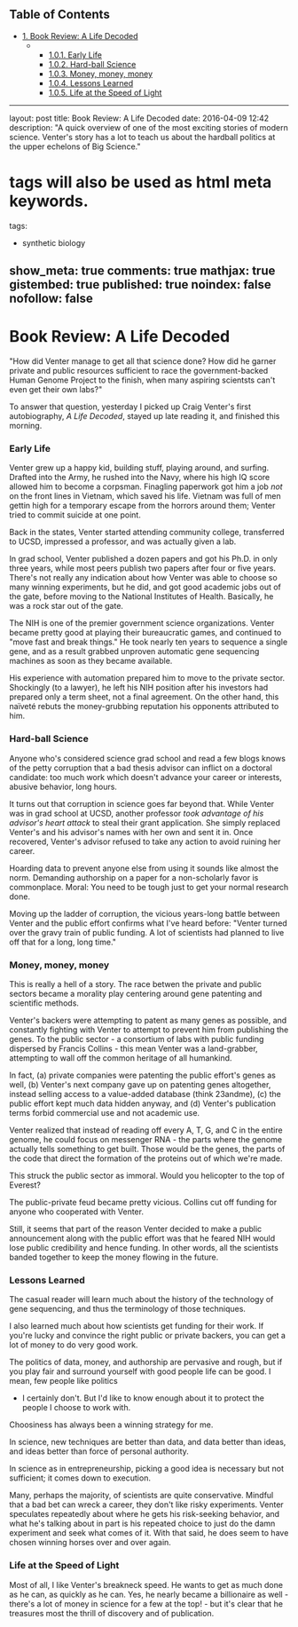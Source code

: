 <div id="table-of-contents">
<h2>Table of Contents</h2>
<div id="text-table-of-contents">
<ul>
<li><a href="#orgheadline6">1. Book Review: A Life Decoded</a>
<ul>
<li>
<ul>
<li><a href="#orgheadline1">1.0.1. Early Life</a></li>
<li><a href="#orgheadline2">1.0.2. Hard-ball Science</a></li>
<li><a href="#orgheadline3">1.0.3. Money, money, money</a></li>
<li><a href="#orgheadline4">1.0.4. Lessons Learned</a></li>
<li><a href="#orgheadline5">1.0.5. Life at the Speed of Light</a></li>
</ul>
</li>
</ul>
</li>
</ul>
</div>
</div>

---
layout: post
title: Book Review: A Life Decoded
date: 2016-04-09 12:42
description: "A quick overview of one of the most exciting stories of modern science. Venter's story has a lot to teach us about the hardball politics at the upper echelons of Big Science."
# tags will also be used as html meta keywords.
tags:
  - synthetic biology

show_meta: true
comments: true
mathjax: true
gistembed: true
published: true
noindex: false
nofollow: false
---

# Book Review: A Life Decoded<a id="orgheadline6"></a>

"How did Venter manage to get all that science done? How did he garner private and public
resources sufficient to race the government-backed Human Genome Project to the finish,
when many aspiring scientsts can't even get their own labs?"

To answer that question, yesterday I picked up Craig Venter's first autobiography, *A Life Decoded*,
stayed up late reading it, and finished this morning.

### Early Life<a id="orgheadline1"></a>

Venter grew up a happy kid, building stuff, playing around, and surfing.
Drafted into the Army, he rushed into the Navy, where his high IQ score allowed him 
to become a corpsman. Finagling paperwork got him a job *not* on the front lines in Vietnam,
which saved his life. Vietnam was full of men gettin high for a temporary escape from
the horrors around them; Venter tried to commit suicide at one point.

Back in the states, Venter started attending community college, transferred to UCSD,
impressed a professor, and was actually given a lab. 

In grad school, Venter published a dozen papers and got his Ph.D. in only three years,
while most peers publish two papers after four or five years. There's not really any indication about how
Venter was able to choose so many winning experiments, but he did, and got good academic jobs out of the gate,
before moving to the National Institutes of Health. Basically, he was a rock star out of the gate.

The NIH is one of the premier government science organizations. Venter became pretty good at playing their bureaucratic games,
and continued to "move fast and break things." He took nearly ten years to sequence a single gene,
and as a result grabbed unproven automatic gene sequencing machines as soon as they became available.

His experience with automation prepared him to move to the private sector. Shockingly (to a lawyer), he
left his NIH position after his investors had prepared only a term sheet, not a final agreement.
On the other hand, this naïveté rebuts the money-grubbing reputation his opponents attributed to him.

### Hard-ball Science<a id="orgheadline2"></a>

Anyone who's considered science grad school and read a few blogs knows of the petty corruption that a
bad thesis advisor can inflict on a doctoral candidate: too much work which doesn't advance your career
or interests, abusive behavior, long hours.

It turns out that corruption in science goes far beyond that. While Venter was in grad school at UCSD,
another professor *took advantage of his advisor's heart attack* to steal their grant application.
She simply replaced Venter's and his advisor's names with her own and sent it in.
Once recovered, Venter's advisor refused to take any action to avoid ruining her career.

Hoarding data to prevent anyone else from using it sounds like almost the norm.
Demanding authorship on a paper for a non-scholarly favor is commonplace.
Moral: You need to be tough just to get your normal research done.

Moving up the ladder of corruption, the vicious years-long battle between Venter and the public effort
confirms what I've heard before: "Venter turned over the gravy train of public funding. A lot of scientists
had planned to live off that for a long, long time."

### Money, money, money<a id="orgheadline3"></a>

This is really a hell of a story. The race betwen the private and public sectors
became a morality play centering around gene patenting and scientific methods.

Venter's backers were attempting to patent as many genes as possible,
and constantly fighting with Venter to attempt to prevent him from publishing the genes.
To the public sector - a consortium of labs with public funding dispersed by Francis Collins -
this mean Venter was a land-grabber, attempting to wall off the common heritage of all humankind.

In fact, (a) private companies were patenting the public effort's genes as well,
(b) Venter's next company gave up on patenting genes altogether, instead selling
access to a value-added database (think 23andme), (c) the public effort kept much data hidden anyway,
and (d) Venter's publication terms forbid commercial use and not academic use.

Venter realized that instead of reading off every A, T, G, and C in the entire genome,
he could focus on messenger RNA - the parts where the genome actually tells something
to get built. Those would be the genes, the parts of the code that direct the formation
of the proteins out of which we're made.

This struck the public sector as immoral. Would you helicopter to the top of Everest?

The public-private feud became pretty vicious. Collins cut off funding for anyone
who cooperated with Venter.

Still, it seems that part of the reason Venter decided to make a public announcement
along with the public effort was that he feared NIH would lose public credibility and hence funding.
In other words, all the scientists banded together to keep the money flowing in the future.

### Lessons Learned<a id="orgheadline4"></a>

The casual reader will learn much about the history of the technology of gene sequencing,
and thus the terminology of those techniques.

I also learned much about how scientists get funding for their work. If you're lucky and convince the right public
or private backers, you can get a lot of money to do very good work.

The politics of data, money, and authorship are pervasive and rough, but if you play fair
and surround yourself with good people life can be good. I mean, few people like politics

-   I certainly don't. But I'd like to know enough about it to protect the people I choose to work with.

Choosiness has always been a winning strategy for me.

In science, new techniques are better than data, and data better than ideas, and ideas better than force of personal authority.

In science as in entrepreneurship, picking a good idea is necessary but not sufficient; it comes down to execution.

Many, perhaps the majority, of scientists are quite conservative. Mindful that a bad bet can wreck a career, they don't
like risky experiments. Venter speculates repeatedly about where he gets his risk-seeking behavior,
and what he's talking about in part is his repeated choice to just do the damn experiment and seek what comes of it.
With that said, he does seem to have chosen winning horses over and over again.

### Life at the Speed of Light<a id="orgheadline5"></a>

Most of all, I like Venter's breakneck speed. He wants to get as much done as he can, as quickly as he can.
Yes, he nearly became a billionaire as well - there's a lot of money in science for a few at the top! - but
it's clear that he treasures most the thrill of discovery and of publication.
